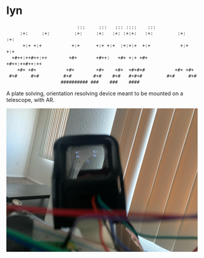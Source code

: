 # lyn


~~~
                          :::     :::   ::: ::::    :::                    
     :+:     :+:         :+:     :+:   :+: :+:+:   :+:         :+:     :+: 
      +:+ +:+           +:+      +:+ +:+  :+:+:+  +:+           +:+ +:+    
  +#++:++#++:++        +#+       +#++:   +#+ +:+ +#+        +#++:++#++:++  
    +#+ +#+           +#+        +#+    +#+  +#+#+#           +#+ +#+      
 #+#     #+#         #+#        #+#    #+#   #+#+#         #+#     #+#     
                    ########## ###    ###    ####                          
~~~

A plate solving, orientation resolving device meant to be mounted on a telescope, with AR.

![alt text](./img/hud.jpeg)
